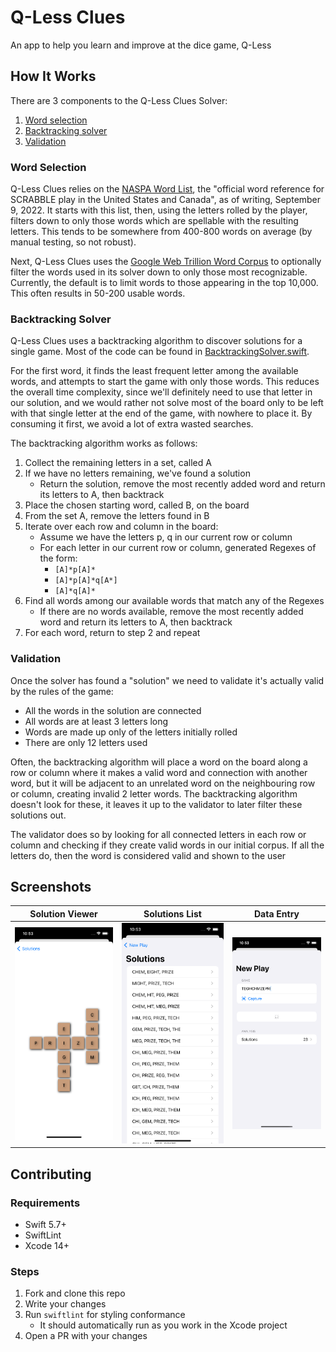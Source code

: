 # Q-Less Clues

An app to help you learn and improve at the dice game, Q-Less

## How It Works

There are 3 components to the Q-Less Clues Solver:

1. [Word selection](#word-selection)
1. [Backtracking solver](#backtracking-solver)
1. [Validation](#validation)

### Word Selection

Q-Less Clues relies on the [NASPA Word List](https://www.scrabbleplayers.org/w/NASPA_Word_List), the "official word reference for SCRABBLE play in the United States and Canada", as of writing, September 9, 2022. It starts with this list, then, using the letters rolled by the player, filters down to only those words which are spellable with the resulting letters. This tends to be somewhere from 400-800 words on average (by manual testing, so not robust).

Next, Q-Less Clues uses the [Google Web Trillion Word Corpus](https://ai.googleblog.com/2006/08/all-our-n-gram-are-belong-to-you.html) to optionally filter the words used in its solver down to only those most recognizable. Currently, the default is to limit words to those appearing in the top 10,000. This often results in 50-200 usable words.

### Backtracking Solver

Q-Less Clues uses a backtracking algorithm to discover solutions for a single game. Most of the code can be found in [BacktrackingSolver.swift](/QLessCluesApp/Source/Services/Solver/BacktrackingSolver.swift).

For the first word, it finds the least frequent letter among the available words, and attempts to start the game with only those words. This reduces the overall time complexity, since we'll definitely need to use that letter in our solution, and we would rather not solve most of the board only to be left with that single letter at the end of the game, with nowhere to place it. By consuming it first, we avoid a lot of extra wasted searches.

The backtracking algorithm works as follows:

1. Collect the remaining letters in a set, called A
1. If we have no letters remaining, we've found a solution
   - Return the solution, remove the most recently added word and return its letters to A, then backtrack
1. Place the chosen starting word, called B, on the board
1. From the set A, remove the letters found in B
1. Iterate over each row and column in the board:
   - Assume we have the letters p, q in our current row or column
   - For each letter in our current row or column, generated Regexes of the form:
     - `[A]*p[A]*`
     - `[A]*p[A]*q[A*]`
     - `[A]*q[A]*`
1. Find all words among our available words that match any of the Regexes
   - If there are no words available, remove the most recently added word and return its letters to A, then backtrack
1. For each word, return to step 2 and repeat

### Validation

Once the solver has found a "solution" we need to validate it's actually valid by the rules of the game:

- All the words in the solution are connected
- All words are at least 3 letters long
- Words are made up only of the letters initially rolled
- There are only 12 letters used

Often, the backtracking algorithm will place a word on the board along a row or column where it makes a valid word and connection with another word, but it will be adjacent to an unrelated word on the neighbouring row or column, creating invalid 2 letter words. The backtracking algorithm doesn't look for these, it leaves it up to the validator to later filter these solutions out.

The validator does so by looking for all connected letters in each row or column and checking if they create valid words in our initial corpus. If all the letters do, then the word is considered valid and shown to the user

## Screenshots

| Solution Viewer                                                          | Solutions List                                                        | Data Entry                               |
| ------------------------------------------------------------------------ | --------------------------------------------------------------------- | ---------------------------------------- |
| ![Tile grid of a single solution for a Q-Less game](/media/Solution.png) | ![List of possible solutions for a Q-Less game](/media/Solutions.png) | ![Letter entry form](/media/NewPlay.png) |

## Contributing

### Requirements

- Swift 5.7+
- SwiftLint
- Xcode 14+

### Steps

1. Fork and clone this repo
1. Write your changes
1. Run `swiftlint` for styling conformance
   - It should automatically run as you work in the Xcode project
1. Open a PR with your changes
